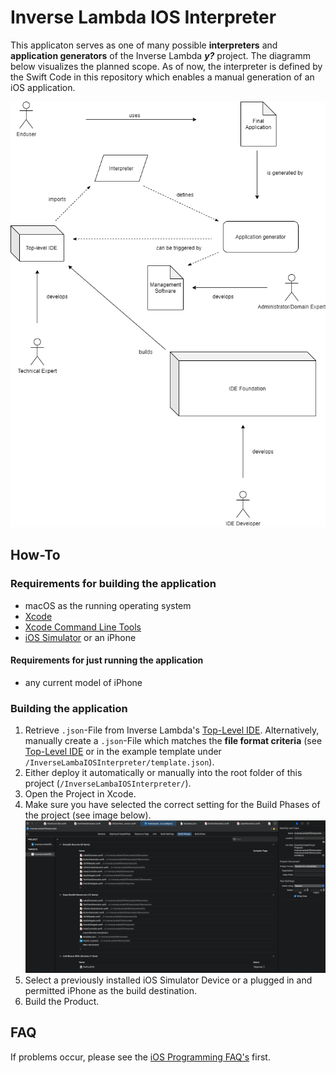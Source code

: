 # Inverse Lambda IOS Interpreter

This applicaton serves as one of many possible **interpreters** and **application generators** of the Inverse Lambda ***y?*** project. The diagramm below visualizes the planned scope. As of now, the interpreter is defined by the Swift Code in this repository which enables a manual generation of an iOS application.

![alt Big Picture Diagramm](images/BigPicture_Diagramm.png)

## How-To

### Requirements for building the application
* macOS as the running operating system
* [Xcode](https://developer.apple.com/xcode/)
* [Xcode Command Line Tools](https://stackoverflow.com/questions/9329243/how-to-install-xcode-command-line-tools)
* [iOS Simulator](https://developer.apple.com/library/archive/documentation/IDEs/Conceptual/iOS_Simulator_Guide/GettingStartedwithiOSSimulator/GettingStartedwithiOSSimulator.html) or an iPhone

#### Requirements for just running the application

* any current model of iPhone

### Building the application

1. Retrieve `.json`-File from Inverse Lambda's [Top-Level IDE](https://gitlab.com/fh-campus/software-engineering/inverse-lambda/basic-y). Alternatively, manually create a `.json`-File which matches the **file format criteria** (see [Top-Level IDE](https://gitlab.com/fh-campus/software-engineering/inverse-lambda/basic-y) or in the example template under `/InverseLambaIOSInterpreter/template.json`).
2. Either deploy it automatically or manually into the root folder of this project (`/InverseLambaIOSInterpreter/`).
3. Open the Project in Xcode.
4. Make sure you have selected the correct setting for the Build Phases of the project (see image below).
![alt Inverse Lambda Build Phases Settings](images/InverseLambdaBuildPhases.png)
5. Select a previously installed iOS Simulator Device or a plugged in and permitted iPhone as the build destination.
6. Build the Product.


## FAQ

If problems occur, please see the [iOS Programming FAQ's](https://github.com/riOSProgramming/FAQ) first.